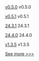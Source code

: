 
[v0.5.0](https://github.com/hyperledger-labs/yui-relayer/releases/tag/v0.5.0) v0.5.0

[v0.5.1](https://github.com/hyperledger/indy-node-monitor/releases/tag/v0.5.1) v0.5.1

[24.3.1](https://github.com/hyperledger/besu/releases/tag/24.3.1) 24.3.1

[24.4.0](https://github.com/hyperledger/besu/releases/tag/24.4.0) 24.4.0

[v1.3.5](https://github.com/hyperledger/firefly-evmconnect/releases/tag/v1.3.5) v1.3.5


[See more >>>](https://start-here.hyperledger.org/releases)
